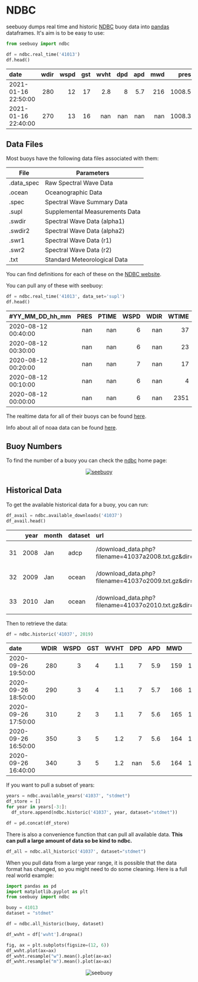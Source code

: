 # NDBC

seebuoy dumps real time and historic [NDBC](http://www.ndbc.noaa.gov) buoy data into [pandas](https://pandas.pydata.org/) dataframes. It's aim is to be easy to use:

```python
from seebuoy import ndbc

df = ndbc.real_time('41013')
df.head()
```

| date                |   wdir |   wspd |   gst |   wvht |   dpd |   apd |   mwd |   pres |   atmp |   wtmp |   dewp |   vis |   ptdy |   tide |
|:--------------------|-------:|-------:|------:|-------:|------:|------:|------:|-------:|-------:|-------:|-------:|------:|-------:|-------:|
| 2021-01-16 22:50:00 |    280 |     12 |    17 |    2.8 |     8 |   5.7 |   216 | 1008.5 |    nan |   18.9 |    nan |   nan |    nan |    nan |
| 2021-01-16 22:40:00 |    270 |     13 |    16 |  nan   |   nan | nan   |   nan | 1008.3 |    nan |   18.9 |    nan |   nan |    nan |    nan |

## Data Files
Most buoys have the following data files associated with them:

|File         | Parameters
|-------------|----------
| .data_spec  | Raw Spectral Wave Data
| .ocean      | Oceanographic Data
| .spec       | Spectral Wave Summary Data
| .supl       | Supplemental Measurements Data
| .swdir      | Spectral Wave Data (alpha1)
| .swdir2     | Spectral Wave Data (alpha2)
| .swr1       | Spectral Wave Data (r1)
| .swr2       | Spectral Wave Data (r2)
| .txt        | Standard Meteorological Data


You can find definitions for each of these on the [NDBC website](http://www.ndbc.noaa.gov/measdes.shtml).

You can pull any of these with seebuoy:

```python
df = ndbc.real_time('41013', data_set='supl')
df.head()
```


 | #YY_MM_DD_hh_mm     |   PRES |   PTIME |   WSPD |   WDIR |   WTIME |
|:--------------------|-------:|--------:|-------:|-------:|--------:|
| 2020-08-12 00:40:00 |    nan |     nan |      6 |    nan |      37 |
| 2020-08-12 00:30:00 |    nan |     nan |      6 |    nan |      23 |
| 2020-08-12 00:20:00 |    nan |     nan |      7 |    nan |      17 |
| 2020-08-12 00:10:00 |    nan |     nan |      6 |    nan |       4 |
| 2020-08-12 00:00:00 |    nan |     nan |      6 |    nan |    2351 |

The realtime data for all of their buoys can be found [here](http://www.ndbc.noaa.gov/data/realtime2/).

Info about all of noaa data can be found [here](http://www.ndbc.noaa.gov/docs/ndbc_web_data_guide.pdf).

## Buoy Numbers

To find the number of a buoy you can check the [ndbc](http://www.ndbc.noaa.gov) home page:

<p align="center">
  <a href="http://www.ndbc.noaa.gov"><img src="https://raw.githubusercontent.com/nickc1/seebuoy/master/docs/img/ndbc_map.png" alt="seebuoy"></a>
</p>


## Historical Data

To get the available historical data for a buoy, you can run:

```python
df_avail = ndbc.available_downloads('41037')
df_avail.head()
```

|    |   year | month   | dataset   | url                                                                      | date                |
|---:|-------:|:--------|:----------|:-------------------------------------------------------------------------|:--------------------|
| 31 |   2008 | Jan     | adcp      | /download_data.php?filename=41037a2008.txt.gz&dir=data/historical/adcp/  | 2008-01-01 00:00:00 |
| 32 |   2009 | Jan     | ocean     | /download_data.php?filename=41037o2009.txt.gz&dir=data/historical/ocean/ | 2009-01-01 00:00:00 |
| 33 |   2010 | Jan     | ocean     | /download_data.php?filename=41037o2010.txt.gz&dir=data/historical/ocean/ | 2010-01-01 00:00:00 |


Then to retrieve the data:

```python
df = ndbc.historic('41037', 2019)
```

 | date                |   WDIR |   WSPD |   GST |   WVHT |   DPD |   APD |   MWD |   PRES |   ATMP |   WTMP |   DEWP |   VIS |   PTDY |   TIDE |
|:--------------------|-------:|-------:|------:|-------:|------:|------:|------:|-------:|-------:|-------:|-------:|------:|-------:|-------:|
| 2020-09-26 19:50:00 |    280 |      3 |     4 |    1.1 |     7 |   5.9 |   159 | 1012.8 |   24.7 |   27.2 |   21.8 |   nan |    nan |    nan |
| 2020-09-26 18:50:00 |    290 |      3 |     4 |    1.1 |     7 |   5.7 |   166 | 1013.4 |   24.4 |   27   |   21.7 |   nan |    nan |    nan |
| 2020-09-26 17:50:00 |    310 |      2 |     3 |    1.1 |     7 |   5.6 |   165 | 1013.9 |   24.1 |   26.9 |   21.4 |   nan |    nan |    nan |
| 2020-09-26 16:50:00 |    350 |      3 |     5 |    1.2 |     7 |   5.6 |   164 | 1014.7 |  nan   |   26.8 |  nan   |   nan |    nan |    nan |
| 2020-09-26 16:40:00 |    340 |      3 |     5 |    1.2 |   nan |   5.6 |   164 | 1014.7 |   24   |   26.8 |   21.4 |   nan |    nan |    nan |


If you want to pull a subset of years:

```python
years = ndbc.available_years('41037', "stdmet")
df_store = []
for year in years[-3:]:
  df_store.append(ndbc.historic('41037', year, dataset="stdmet"))

df = pd.concat(df_store)
```

There is also a convenience function that can pull all available data. **This can pull a large amount of data so be kind to ndbc.**

```python
df_all = ndbc.all_historic('41037', dataset="stdmet")
```

When you pull data from a large year range, it is possible that the data format has changed, so you might need to do some cleaning. Here is a full real world example:

```python
import pandas as pd
import matplotlib.pyplot as plt
from seebuoy import ndbc

buoy = 41013
dataset = "stdmet"

df = ndbc.all_historic(buoy, dataset)

df_wvht = df['wvht'].dropna()

fig, ax = plt.subplots(figsize=(12, 6))
df_wvht.plot(ax=ax)
df_wvht.resample("w").mean().plot(ax=ax)
df_wvht.resample("m").mean().plot(ax=ax)

```

<p align="center">
  <img src="/img/wvht_41013_stdmet.png" alt="seebuoy">
</p>